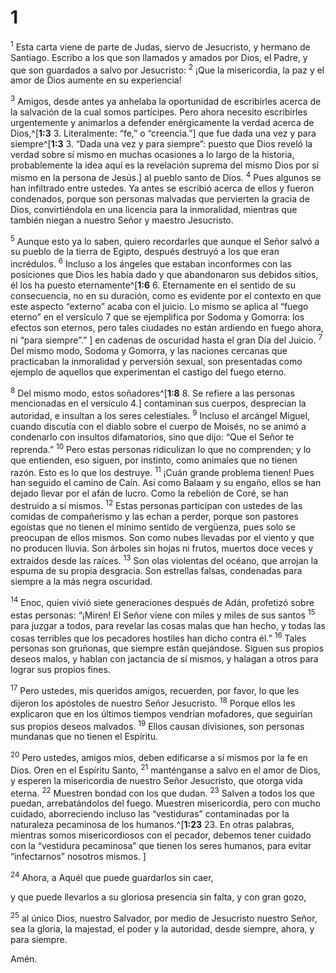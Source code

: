 # 1 
<sup>1</sup> Esta carta viene de parte de Judas, siervo de Jesucristo, y hermano de Santiago. Escribo a los que son llamados y amados por Dios, el Padre, y que son guardados a salvo por Jesucristo: <sup>2</sup> ¡Que la misericordia, la paz y el amor de Dios aumente en su experiencia! 

<sup>3</sup> Amigos, desde antes ya anhelaba la oportunidad de escribirles acerca de la salvación de la cual somos partícipes. Pero ahora necesito escribirles urgentemente y animarlos a defender enérgicamente la verdad acerca de Dios,^[**1:3** 3. Literalmente: “fe,” o “creencia.”] que fue dada una vez y para siempre^[**1:3** 3. “Dada una vez y para siempre”: puesto que Dios reveló la verdad sobre sí mismo en muchas ocasiones a lo largo de la historia, probablemente la idea aquí es la revelación suprema del mismo Dios por sí mismo en la persona de Jesús.] al pueblo santo de Dios. <sup>4</sup> Pues algunos se han infiltrado entre ustedes. Ya antes se escribió acerca de ellos y fueron condenados, porque son personas malvadas que pervierten la gracia de Dios, convirtiéndola en una licencia para la inmoralidad, mientras que también niegan a nuestro Señor y maestro Jesucristo. 



<sup>5</sup> Aunque esto ya lo saben, quiero recordarles que aunque el Señor salvó a su pueblo de la tierra de Egipto, después destruyó a los que eran incrédulos. <sup>6</sup> Incluso a los ángeles que estaban inconformes con las posiciones que Dios les había dado y que abandonaron sus debidos sitios, él los ha puesto eternamente^[**1:6** 6. Eternamente en el sentido de su consecuencia, no en su duración, como es evidente por el contexto en que este aspecto “externo” acaba con el juicio. Lo mismo se aplica al “fuego eterno” en el versículo 7 que se ejemplifica por Sodoma y Gomorra: los efectos son eternos, pero tales ciudades no están ardiendo en fuego ahora, ni “para siempre”.” ] en cadenas de oscuridad hasta el gran Día del Juicio. <sup>7</sup> Del mismo modo, Sodoma y Gomorra, y las naciones cercanas que practicaban la inmoralidad y perversión sexual, son presentadas como ejemplo de aquellos que experimentan el castigo del fuego eterno. 


<sup>8</sup> Del mismo modo, estos soñadores^[**1:8** 8. Se refiere a las personas mencionadas en el versículo 4.] contaminan sus cuerpos, desprecian la autoridad, e insultan a los seres celestiales. <sup>9</sup> Incluso el arcángel Miguel, cuando discutía con el diablo sobre el cuerpo de Moisés, no se animó a condenarlo con insultos difamatorios, sino que dijo: “Que el Señor te reprenda.” <sup>10</sup> Pero estas personas ridiculizan lo que no comprenden; y lo que entienden, eso siguen, por instinto, como animales que no tienen razón. Esto es lo que los destruye. <sup>11</sup> ¡Cuán grande problema tienen! Pues han seguido el camino de Caín. Así como Balaam y su engaño, ellos se han dejado llevar por el afán de lucro. Como la rebelión de Coré, se han destruido a sí mismos. <sup>12</sup> Estas personas participan con ustedes de las comidas de compañerismo y las echan a perder, porque son pastores egoístas que no tienen el mínimo sentido de vergüenza, pues solo se preocupan de ellos mismos. Son como nubes llevadas por el viento y que no producen lluvia. Son árboles sin hojas ni frutos, muertos doce veces y extraídos desde las raíces. <sup>13</sup> Son olas violentas del océano, que arrojan la espuma de su propia desgracia. Son estrellas falsas, condenadas para siempre a la más negra oscuridad. 


<sup>14</sup> Enoc, quien vivió siete generaciones después de Adán, profetizó sobre estas personas: “¡Miren! El Señor viene con miles y miles de sus santos <sup>15</sup> para juzgar a todos, para revelar las cosas malas que han hecho, y todas las cosas terribles que los pecadores hostiles han dicho contra él.” <sup>16</sup> Tales personas son gruñonas, que siempre están quejándose. Siguen sus propios deseos malos, y hablan con jactancia de sí mismos, y halagan a otros para lograr sus propios fines. 

<sup>17</sup> Pero ustedes, mis queridos amigos, recuerden, por favor, lo que les dijeron los apóstoles de nuestro Señor Jesucristo. <sup>18</sup> Porque ellos les explicaron que en los últimos tiempos vendrían mofadores, que seguirían sus propios deseos malvados. <sup>19</sup> Ellos causan divisiones, son personas mundanas que no tienen el Espíritu. 

<sup>20</sup> Pero ustedes, amigos míos, deben edificarse a sí mismos por la fe en Dios. Oren en el Espíritu Santo, <sup>21</sup> manténganse a salvo en el amor de Dios, y esperen la misericordia de nuestro Señor Jesucristo, que otorga vida eterna. <sup>22</sup> Muestren bondad con los que dudan. <sup>23</sup> Salven a todos los que puedan, arrebatándolos del fuego. Muestren misericordia, pero con mucho cuidado, aborreciendo incluso las “vestiduras” contaminadas por la naturaleza pecaminosa de los humanos.^[**1:23** 23. En otras palabras, mientras somos misericordiosos con el pecador, debemos tener cuidado con la “vestidura pecaminosa” que tienen los seres humanos, para evitar “infectarnos” nosotros mismos. ] 


<sup>24</sup> Ahora, a Aquél que puede guardarlos sin caer, 

y que puede llevarlos a su gloriosa presencia sin falta, y con gran gozo, 

<sup>25</sup> al único Dios, nuestro Salvador, por medio de Jesucristo nuestro Señor, sea la gloria, la majestad, el poder y la autoridad, desde siempre, ahora, y para siempre. 

Amén. 